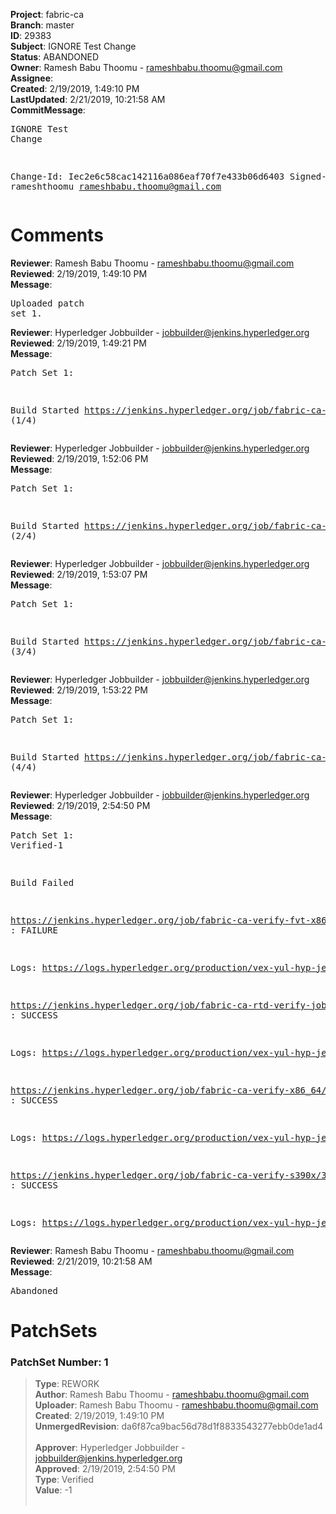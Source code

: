 <strong>Project</strong>: fabric-ca<br><strong>Branch</strong>: master<br><strong>ID</strong>: 29383<br><strong>Subject</strong>: IGNORE Test Change<br><strong>Status</strong>: ABANDONED<br><strong>Owner</strong>: Ramesh Babu Thoomu - rameshbabu.thoomu@gmail.com<br><strong>Assignee</strong>:<br><strong>Created</strong>: 2/19/2019, 1:49:10 PM<br><strong>LastUpdated</strong>: 2/21/2019, 10:21:58 AM<br><strong>CommitMessage</strong>:<br><pre>IGNORE Test Change

Change-Id: Iec2e6c58cac142116a086eaf70f7e433b06d6403
Signed-off-by: rameshthoomu <rameshbabu.thoomu@gmail.com>
</pre><h1>Comments</h1><strong>Reviewer</strong>: Ramesh Babu Thoomu - rameshbabu.thoomu@gmail.com<br><strong>Reviewed</strong>: 2/19/2019, 1:49:10 PM<br><strong>Message</strong>: <pre>Uploaded patch set 1.</pre><strong>Reviewer</strong>: Hyperledger Jobbuilder - jobbuilder@jenkins.hyperledger.org<br><strong>Reviewed</strong>: 2/19/2019, 1:49:21 PM<br><strong>Message</strong>: <pre>Patch Set 1:

Build Started https://jenkins.hyperledger.org/job/fabric-ca-verify-s390x/3757/ (1/4)</pre><strong>Reviewer</strong>: Hyperledger Jobbuilder - jobbuilder@jenkins.hyperledger.org<br><strong>Reviewed</strong>: 2/19/2019, 1:52:06 PM<br><strong>Message</strong>: <pre>Patch Set 1:

Build Started https://jenkins.hyperledger.org/job/fabric-ca-rtd-verify-job/288/ (2/4)</pre><strong>Reviewer</strong>: Hyperledger Jobbuilder - jobbuilder@jenkins.hyperledger.org<br><strong>Reviewed</strong>: 2/19/2019, 1:53:07 PM<br><strong>Message</strong>: <pre>Patch Set 1:

Build Started https://jenkins.hyperledger.org/job/fabric-ca-verify-x86_64/3651/ (3/4)</pre><strong>Reviewer</strong>: Hyperledger Jobbuilder - jobbuilder@jenkins.hyperledger.org<br><strong>Reviewed</strong>: 2/19/2019, 1:53:22 PM<br><strong>Message</strong>: <pre>Patch Set 1:

Build Started https://jenkins.hyperledger.org/job/fabric-ca-verify-fvt-x86_64/37/ (4/4)</pre><strong>Reviewer</strong>: Hyperledger Jobbuilder - jobbuilder@jenkins.hyperledger.org<br><strong>Reviewed</strong>: 2/19/2019, 2:54:50 PM<br><strong>Message</strong>: <pre>Patch Set 1: Verified-1

Build Failed 

https://jenkins.hyperledger.org/job/fabric-ca-verify-fvt-x86_64/37/ : FAILURE

Logs: https://logs.hyperledger.org/production/vex-yul-hyp-jenkins-3/fabric-ca-verify-fvt-x86_64/37

https://jenkins.hyperledger.org/job/fabric-ca-rtd-verify-job/288/ : SUCCESS

Logs: https://logs.hyperledger.org/production/vex-yul-hyp-jenkins-3/fabric-ca-rtd-verify-job/288

https://jenkins.hyperledger.org/job/fabric-ca-verify-x86_64/3651/ : SUCCESS

Logs: https://logs.hyperledger.org/production/vex-yul-hyp-jenkins-3/fabric-ca-verify-x86_64/3651

https://jenkins.hyperledger.org/job/fabric-ca-verify-s390x/3757/ : SUCCESS

Logs: https://logs.hyperledger.org/production/vex-yul-hyp-jenkins-3/fabric-ca-verify-s390x/3757</pre><strong>Reviewer</strong>: Ramesh Babu Thoomu - rameshbabu.thoomu@gmail.com<br><strong>Reviewed</strong>: 2/21/2019, 10:21:58 AM<br><strong>Message</strong>: <pre>Abandoned</pre><h1>PatchSets</h1><h3>PatchSet Number: 1</h3><blockquote><strong>Type</strong>: REWORK<br><strong>Author</strong>: Ramesh Babu Thoomu - rameshbabu.thoomu@gmail.com<br><strong>Uploader</strong>: Ramesh Babu Thoomu - rameshbabu.thoomu@gmail.com<br><strong>Created</strong>: 2/19/2019, 1:49:10 PM<br><strong>UnmergedRevision</strong>: da6f87ca9bac56d78d1f8833543277ebb0de1ad4<br><br><strong>Approver</strong>: Hyperledger Jobbuilder - jobbuilder@jenkins.hyperledger.org<br><strong>Approved</strong>: 2/19/2019, 2:54:50 PM<br><strong>Type</strong>: Verified<br><strong>Value</strong>: -1<br><br></blockquote>
